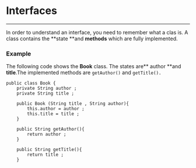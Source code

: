 # Interfaces

---

In order to understand an interface, you need to remember what a clas is. A class contains the **state **and **methods** which are fully implemented.

### Example

The following code shows the **Book** class. The states are** author **and **title**.The implemented methods are  `getAuthor()` and `getTitle().`

```
public class Book {
    private String author ;
    private String title ;
  
    public Book (String title , String author){
        this.author = author ;
        this.title = title ;
    }

    public String getAuthor(){
        return author ;
    }

    public String getTitle(){
        return title ;
    }
```



